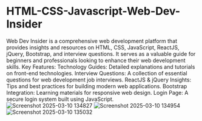# HTML-CSS-Javascript-Web-Dev-Insider
Web Dev Insider is a comprehensive web development platform that provides insights and resources on HTML, CSS, JavaScript, ReactJS, jQuery, Bootstrap, and interview questions. It serves as a valuable guide for beginners and professionals looking to enhance their web development skills.
Key Features:
Technology Guides: Detailed explanations and tutorials on front-end technologies.
Interview Questions: A collection of essential questions for web development job interviews.
ReactJS & jQuery Insights: Tips and best practices for building modern web applications.
Bootstrap Integration: Learning materials for responsive web design.
Login Page: A secure login system built using JavaScript.
![Screenshot 2025-03-10 134827](https://github.com/user-attachments/assets/68c310a5-28fa-4a50-a1df-b96f8b400325)
![Screenshot 2025-03-10 134954](https://github.com/user-attachments/assets/f9781eeb-bfd6-4dfb-9803-fa87bda657fa)
![Screenshot 2025-03-10 135032](https://github.com/user-attachments/assets/f6fdc49f-0cd0-45b1-8c6f-0236b4c74eed)
